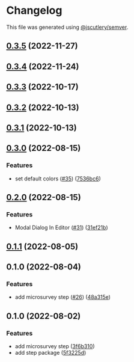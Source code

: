 # Changelog

This file was generated using [@jscutlery/semver](https://github.com/jscutlery/semver).

## [0.3.5](https://github.com/Samelogic/microsurveys/compare/microsurveys-step-0.3.4...microsurveys-step-0.3.5) (2022-11-27)

## [0.3.4](https://github.com/Samelogic/microsurveys/compare/microsurveys-step-0.3.3...microsurveys-step-0.3.4) (2022-11-24)

## [0.3.3](https://github.com/Samelogic/microsurveys/compare/microsurveys-step-0.3.2...microsurveys-step-0.3.3) (2022-10-17)

## [0.3.2](https://github.com/Samelogic/microsurveys/compare/microsurveys-step-0.3.1...microsurveys-step-0.3.2) (2022-10-13)

## [0.3.1](https://github.com/Samelogic/microsurveys/compare/microsurveys-step-0.3.0...microsurveys-step-0.3.1) (2022-10-13)

## [0.3.0](https://github.com/Samelogic/microsurveys/compare/microsurveys-step-0.2.0...microsurveys-step-0.3.0) (2022-08-15)


### Features

* set default colors ([#35](https://github.com/Samelogic/microsurveys/issues/35)) ([7536bc6](https://github.com/Samelogic/microsurveys/commit/7536bc6c0af75083c03f83d86f318500c8a6b86a))

## [0.2.0](https://github.com/Samelogic/microsurveys/compare/microsurveys-step-0.1.1...microsurveys-step-0.2.0) (2022-08-15)

### Features

- Modal Dialog In Editor ([#31](https://github.com/Samelogic/microsurveys/issues/31)) ([31ef21b](https://github.com/Samelogic/microsurveys/commit/31ef21b892fbab85f029f24a507466595ae7dc34))

## [0.1.1](https://github.com/Samelogic/microsurveys/compare/microsurveys-step-0.1.0...microsurveys-step-0.1.1) (2022-08-05)

## 0.1.0 (2022-08-04)

### Features

- add microsurvey step ([#26](https://github.com/Samelogic/microsurveys/issues/26)) ([48a315e](https://github.com/Samelogic/microsurveys/commit/48a315e64c8eab2d1cd1ceb78de76412e1e3d5af))

## 0.1.0 (2022-08-02)

### Features

- add microsurvey step ([3f6b310](https://github.com/Samelogic/microsurveys/commit/3f6b310058e05b98539a10eca549a61e1fba699d))
- add step package ([5f3225d](https://github.com/Samelogic/microsurveys/commit/5f3225d0fbd898c074510752ceb54c0f4c882b15))
